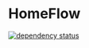 # HomeFlow

[![dependency status](https://deps.rs/repo/github/CodedNil/home_flow/status.svg)](https://deps.rs/repo/github/CodedNil/home_flow)
